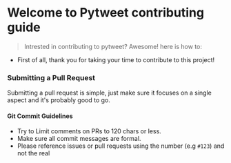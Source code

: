 # Welcome to Pytweet contributing guide
> Intrested in contributing to pytweet? Awesome! here is how to:

* First of all, thank you for taking your time to contribute to this project!

### Submitting a Pull Request
Submitting a pull request is simple, just make sure it focuses on a single aspect and it's probably good to go.

#### Git Commit Guidelines
- Try to Limit comments on PRs to 120 chars or less.
- Make sure all commit messages are formal.
- Please reference issues or pull requests using the number (e.g `#123`) and not the real
